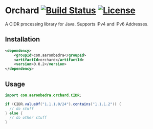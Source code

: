 # Orchard [![Build Status](https://secure.travis-ci.org/abedra/orchard.png)](http://travis-ci.org/abedra/orchard?branch=master) [![License](http://img.shields.io/:license-apache-blue.svg)](http://www.apache.org/licenses/LICENSE-2.0.html) 

A CIDR processing library for Java. Supports IPv4 and IPv6 Addresses.

## Installation

```xml
<dependency>
    <groupId>com.aaronbedra</groupId>
    <artifactId>orchard</artifactId>
    <version>0.0.2</version>
</dependency>
```

## Usage

```java
import com.aaronbedra.orchard.CIDR;

if (CIDR.valueOf("1.1.1.0/24").contains("1.1.1.2")) {
  // do stuff
} else {
  // do other stuff
}
```
